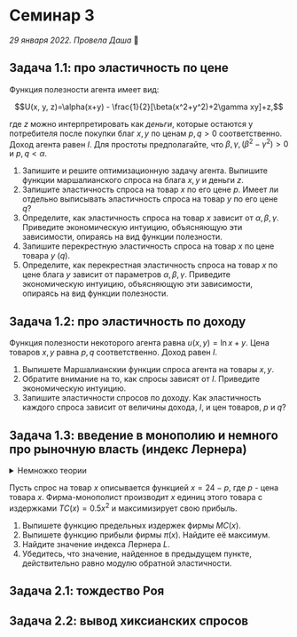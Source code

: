 # Семинар 3
*29 января 2022. Провела Даша* 🐼

## Задача 1.1: про эластичность по цене

Функция полезности агента имеет вид:

$$U(x, y, z)=\alpha(x+y) - \frac{1}{2}[\beta(x^2+y^2)+2\gamma xy]+z,$$

где $z$ можно интерпретировать как *деньги*, которые остаются у потребителя после покупки благ $x, y$ по ценам $p, q >0$ соответственно. Доход агента равен $I$. Для простоты предполагайте, что $\beta, \gamma, (\beta^2-\gamma^2) > 0$ и $p, q < \alpha$.

1. Запишите и решите оптимизационную задачу агента. Выпишите функции маршалианского спроса на блага $x, y$ и деньги $z$. 
2. Запишите эластичность спроса на товар $x$ по его цене $p$. Имеет ли отдельно выписывать эластичность спроса на товар $y$ по его цене $q$? 
3. Определите, как эластичность спроса на товар $x$ зависит от $\alpha, \beta, \gamma$. Приведите экономическую интуицию, объясняющую эти зависимости, опираясь на вид функции полезности.
4. Запишите перекрестную эластичность спроса на товар $x$ по цене товара $y$ ($q$).
5. Определите, как перекрестная эластичность спроса на товар $x$ по цене блага $y$ зависит от параметров $\alpha, \beta, \gamma$. Приведите экономическую интуицию, объясняющую эти зависимости, опираясь на вид функции полезности.

## Задача 1.2: про эластичность по доходу

Функция полезности некоторого агента равна $u(x, y)=\ln x +y$. Цена товаров $x, y$ равна $p, q$ соответственно. Доход равен $I$.

1. Выпишете Маршалианскии функции спроса агента на товары $x, y$.
2. Обратите внимание на то, как спросы зависят от $I$. Приведите экономическую интуицию.
3. Запишите эластичности спросов по доходу. Как эластичность каждого спроса зависит от величины дохода, $I$, и цен товаров, $p$ и $q$?

## Задача 1.3: введение в монополию и немного про рыночную власть (индекс Лернера)

<details>
    <summary>Немножко теории</summary>

---
На лекции была затронута такая рыночная структура, как монополия. Во-первых, как вы уже знаете, это означает, что фирма обладает абсолютной рыночной властью и является единственной фирмой на рынке ([μόνος «один» + πωλέω «продаю»](https://ru.wikipedia.org/wiki/Монополия)). Еще прекрасно то, что фирма-монополист *сама назначает цены на свои товары*. Это значит, что при решении своей оптимизационной задачи монополист максимизирует прибыль при условии, что цена зависит от его решения. 

Например, агенты потребляют только один товар, $x$, который производит и продает монополист. Их спрос (*совокупный*, то есть отражает, сколько суммарно готовы приобрести агенты при каждой цене $p$) равен $x=12-p$. **Обратная функция спроса** будет равна в таком случае $p=12-x$.

Для производства $x$ единиц продукции фирма затрачивает $TC(x)=x^2$ денежных единиц. **Прибылью** фирмы мы называем то, сколько фирма получает в результате производства и продажи товара, иными словами, разницу между **выручкой** и **издержками**. **Выручка**, в свою очередь, представляет собой то, сколько фирма *выручила*, продавая свой товар. Так, фирма максимизирует следующую функцию прибыли при заданных выше функциях:

$$\pi (x) = (12-x)x - x^2 \to \max_{x\geqslant 0}$$

Прибыль фирмы, кстати, можно интерпретировать также как *полезность* фирмы, которую она получает, осуществляя производство и продажу своей продукции. Возвращаясь к решению задачи, мы сразу можем заметить, что функция прибыли имеет глобальный максимум (парабола с ветвями вниз), который достигается в точке $x^*=3$. Цена будет равна $9$. 

Чтобы прочувствовать тот факт, что фирма *полностью* влияет на цену, можно записать функцию прибыли, выразив количество товара $x$ через цену $p$.

---

**Предельными издержками** называются траты, которые фирма несет при производстве дополнительной единицы продукции. Так, если фирма может произвести только целое количество единиц продукции, то её предельные издержки от производства дополнительной единицы продукции, $x+1$-ой, будут равны 

$$MC(x+1)=\frac{TC(x+1)-TC(x)}{(x+1)-x}.$$

Если приращение объемов производство может быть не только целым, а, например, равным 0.5, то предельные издержки при увеличении производства на $\Delta >0$ будут равны

$$MC(x+\Delta)=\frac{TC(x+\Delta)-TC(x)}{(x+\Delta)-x}=\frac{TC(x+\Delta)-TC(x)}{\Delta}.$$

Если же фирма может производить абсолютно любое количество $x\in \mathbb{R}_+$, то $\Delta \to 0$ и вы получаете определение производной. Тогда предельные издержки производства $x$-ой единицы продукции будут равны:

$$MC(x)=TC'(x).$$

А теперь можно перейти к решению задачи.

---
</details>

Пусть спрос на товар $x$ описывается функцией $x=24-p$, где $p$ - цена товара $x$. Фирма-монополист производит $x$ единиц этого товара с издержками $TC(x)=0.5x^2$ и максимизирует свою прибыль.

1. Выпишете функцию предельных издержек фирмы $MC(x)$.
2. Выпишете функцию прибыли фирмы $\pi(x)$. Найдите её максимум.
3. Найдите значение индекса Лернера $L$.
4. Убедитесь, что значение, найденное в предыдущем пункте, действительно равно модулю обратной эластичности.

## Задача 2.1: тождество Роя

## Задача 2.2: вывод хиксианских спросов

